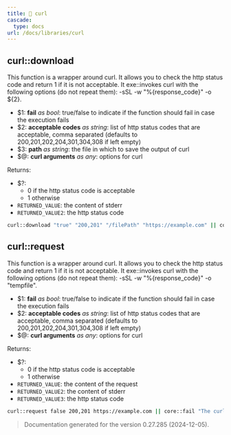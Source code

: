 ```yaml
---
title: 📂 curl
cascade:
  type: docs
url: /docs/libraries/curl
---
```


## curl::download

This function is a wrapper around curl.
It allows you to check the http status code and return 1 if it is not acceptable.
It exe::invokes curl with the following options (do not repeat them): -sSL -w "%{response_code}" -o ${2}.

- $1: **fail** _as bool_:
      true/false to indicate if the function should fail in case the execution fails
- $2: **acceptable codes** _as string_:
      list of http status codes that are acceptable, comma separated
      (defaults to 200,201,202,204,301,304,308 if left empty)
- $3: **path** _as string_:
      the file in which to save the output of curl
- $@: **curl arguments** _as any_:
      options for curl

Returns:

- $?:
  - 0 if the http status code is acceptable
  - 1 otherwise
- `RETURNED_VALUE`: the content of stderr
- `RETURNED_VALUE2`: the http status code

```bash
curl::download "true" "200,201" "/filePath" "https://example.com" || core::fail "The curl command failed."
```


## curl::request

This function is a wrapper around curl.
It allows you to check the http status code and return 1 if it is not acceptable.
It exe::invokes curl with the following options (do not repeat them): -sSL -w "%{response_code}" -o "tempfile".

- $1: **fail** _as bool_:
      true/false to indicate if the function should fail in case the execution fails
- $2: **acceptable codes** _as string_:
      list of http status codes that are acceptable, comma separated
      (defaults to 200,201,202,204,301,304,308 if left empty)
- $@: **curl arguments** _as any_:
      options for curl

Returns:

- $?:
  - 0 if the http status code is acceptable
  - 1 otherwise
- `RETURNED_VALUE`: the content of the request
- `RETURNED_VALUE2`: the content of stderr
- `RETURNED_VALUE3`: the http status code

```bash
curl::request false 200,201 https://example.com || core::fail "The curl command failed."
```




> Documentation generated for the version 0.27.285 (2024-12-05).
